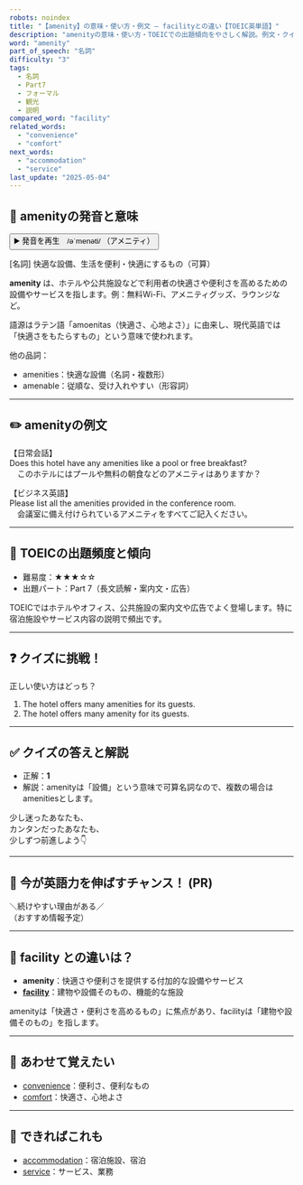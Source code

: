 ```yaml
---
robots: noindex
title: "【amenity】の意味・使い方・例文 ― facilityとの違い【TOEIC英単語】"
description: "amenityの意味・使い方・TOEICでの出題傾向をやさしく解説。例文・クイズ付きでfacilityとの違いもわかりやすく学べます。"
word: "amenity"
part_of_speech: "名詞"
difficulty: "3"
tags:
  - 名詞
  - Part7
  - フォーマル
  - 観光
  - 説明
compared_word: "facility"
related_words:
  - "convenience"
  - "comfort"
next_words:
  - "accommodation"
  - "service"
last_update: "2025-05-04"
---
```


## 🔰 amenityの発音と意味

<button class="play-audio" onclick="playTTS('amenity')">
  <span class="play-audio-main">
    ▶️ 発音を再生　/əˈmenəti/
  </span>
  <span class="play-audio-sub">
    （アメニティ）
  </span>
</button>

[名詞] 快適な設備、生活を便利・快適にするもの（可算）

**amenity** は、ホテルや公共施設などで利用者の快適さや便利さを高めるための設備やサービスを指します。例：無料Wi-Fi、アメニティグッズ、ラウンジなど。

語源はラテン語「amoenitas（快適さ、心地よさ）」に由来し、現代英語では「快適さをもたらすもの」という意味で使われます。

他の品詞：  
- amenities：快適な設備（名詞・複数形）
- amenable：従順な、受け入れやすい（形容詞）

---

## ✏️ amenityの例文

【日常会話】  
Does this hotel have any amenities like a pool or free breakfast?  
　このホテルにはプールや無料の朝食などのアメニティはありますか？

【ビジネス英語】  
Please list all the amenities provided in the conference room.  
　会議室に備え付けられているアメニティをすべてご記入ください。

---

## 🎯 TOEICの出題頻度と傾向

- 難易度：★★★☆☆
- 出題パート：Part 7（長文読解・案内文・広告）

TOEICではホテルやオフィス、公共施設の案内文や広告でよく登場します。特に宿泊施設やサービス内容の説明で頻出です。

---

## ❓ クイズに挑戦！

正しい使い方はどっち？

1. The hotel offers many amenities for its guests.  
2. The hotel offers many amenity for its guests.

---

## ✅ クイズの答えと解説

- 正解：**1**
- 解説：amenityは「設備」という意味で可算名詞なので、複数の場合はamenitiesとします。

少し迷ったあなたも、  
カンタンだったあなたも、  
少しずつ前進しよう👇️

---

## 🚀 今が英語力を伸ばすチャンス！ (PR)

<div class="info-center">
＼続けやすい理由がある／<br>  
（おすすめ情報予定）
</div>

---

## 🤔  facility との違いは？

- **amenity**：快適さや便利さを提供する付加的な設備やサービス
- **[facility](/word/facility)**：建物や設備そのもの、機能的な施設

amenityは「快適さ・便利さを高めるもの」に焦点があり、facilityは「建物や設備そのもの」を指します。

---

## 🧩 あわせて覚えたい

- [convenience](/word/convenience)：便利さ、便利なもの
- [comfort](/word/comfort)：快適さ、心地よさ

---

## 📖 できればこれも

- [accommodation](/word/accommodation)：宿泊施設、宿泊
- [service](/word/service)：サービス、業務

<!-- cvid: aid05_bid49 -->
